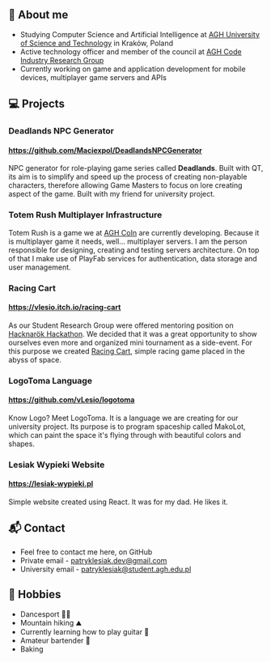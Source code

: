 ## 💬 About me
- Studying Computer Science and Artificial Intelligence at [AGH University of Science and Technology](https://www.agh.edu.pl) in Kraków, Poland
- Active technology officer and member of the council at [AGH Code Industry Research Group](https://www.skn.agh.edu.pl/kolo/agh-code-industry-coin/)
- Currently working on game and application development for mobile devices, multiplayer game servers and APIs

## :computer: Projects

### Deadlands NPC Generator

#### https://github.com/Maciexpol/DeadlandsNPCGenerator

NPC generator for role-playing game series called **Deadlands**. Built with QT, its aim is to simplify and speed up the process of creating non-playable characters, therefore allowing Game Masters to focus on lore creating aspect of the game. Built with my friend for university project.

### Totem Rush Multiplayer Infrastructure

Totem Rush is a game we at [AGH CoIn](https://www.skn.agh.edu.pl/kolo/agh-code-industry-coin/) are currently developing. Because it is multiplayer game it needs, well... multiplayer servers. I am the person responsible for designing, creating and testing servers architecture. On top of that I make use of PlayFab services for authentication, data storage and user management.

### Racing Cart

#### https://vlesio.itch.io/racing-cart

As our Student Research Group were offered mentoring position on [Hacknarök Hackathon](https://hacknarok.eestec.pl). We decided that it was a great opportunity to show ourselves even more and organized mini tournament as a side-event. For this purpose we created [Racing Cart](https://vlesio.itch.io/racing-cart), simple racing game placed in the abyss of space.

### LogoToma Language

#### https://github.com/vLesio/logotoma

Know Logo? Meet LogoToma. It is a language we are creating for our university project. Its purpose is to program spaceship called MakoLot, which can paint the space it's flying through with beautiful colors and shapes.

### Lesiak Wypieki Website

#### https://lesiak-wypieki.pl

Simple website created using React. It was for my dad. He likes it.


## 📬 Contact
- Feel free to contact me here, on GitHub
- Private email - patryklesiak.dev@gmail.com
- University email - patryklesiak@student.agh.edu.pl

## 🧗 Hobbies
- Dancesport 🕺🏻
- Mountain hiking ⛰️
- Currently learning how to play guitar 🎸
- Amateur bartender 🍹
- Baking
